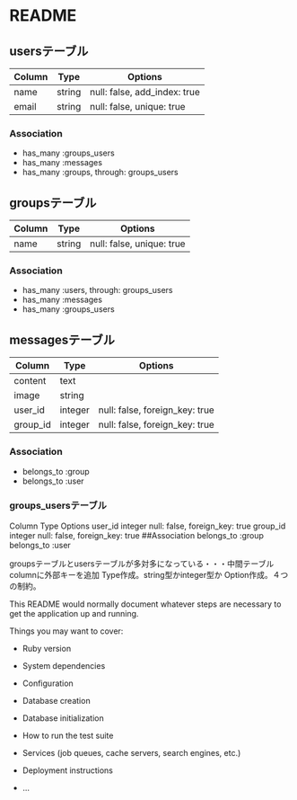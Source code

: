 # README
## usersテーブル
|Column|Type|Options|
|------|----|-------|
|name|string|null: false, add_index: true|
|email|string|null: false, unique: true|
### Association
- has_many :groups_users
- has_many :messages
- has_many :groups, through: groups_users

## groupsテーブル
|Column|Type|Options|
|------|----|-------|
|name|string|null: false, unique: true|
### Association
- has_many :users, through: groups_users
- has_many :messages
- has_many :groups_users

## messagesテーブル
|Column|Type|Options|
|------|----|-------|
|content|text|
|image|string|
|user_id|integer|null: false, foreign_key: true|
|group_id|integer|null: false, foreign_key: true|
### Association
- belongs_to :group
- belongs_to :user

### groups_usersテーブル
Column Type Options
user_id integer null: false, foreign_key: true
group_id integer null: false, foreign_key: true
##Association
belongs_to :group
belongs_to :user

groupsテーブルとusersテーブルが多対多になっている・・・中間テーブル
columnに外部キーを追加
Type作成。string型かinteger型か
Option作成。４つの制約。



This README would normally document whatever steps are necessary to get the
application up and running.

Things you may want to cover:

* Ruby version

* System dependencies

* Configuration

* Database creation

* Database initialization

* How to run the test suite

* Services (job queues, cache servers, search engines, etc.)

* Deployment instructions

* ...
